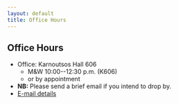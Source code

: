 ```yaml
---
layout: default
title: Office Hours
---
```


##  Office Hours

+ Office: Karnoutsos Hall 606
	+ M&W 10:00--12:30 p.m. (K606)
	+ or by appointment
+ **NB:** Please send a brief email if you intend to drop by.
+ [E-mail details](/Contact)
